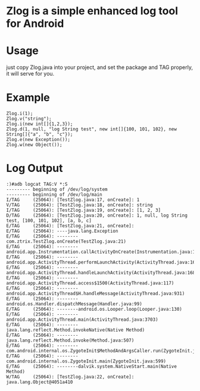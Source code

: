 # Zlog is a simple enhanced log tool for Android

# Usage
just copy Zlog.java into your project, and set the package and TAG properly, it will serve for you.

# Example

    Zlog.i(1);
    Zlog.v("string");
    Zlog.i(new int[]{1,2,3});
    Zlog.d(1, null, "log String test", new int[]{100, 101, 102}, new String[]{"a", "b", "c"});
    Zlog.e(new Exception());
    Zlog.w(new Object());

# Log Output

    :)#adb logcat TAG:V *:S
    --------- beginning of /dev/log/system
    --------- beginning of /dev/log/main
    I/TAG     (25064): [TestZlog.java:17, onCreate]: 1
    V/TAG     (25064): [TestZlog.java:18, onCreate]: string
    I/TAG     (25064): [TestZlog.java:19, onCreate]: [1, 2, 3]
    D/TAG     (25064): [TestZlog.java:20, onCreate]: 1, null, log String test, [100, 101, 102], [a, b, c]
    E/TAG     (25064): [TestZlog.java:21, onCreate]: 
    E/TAG     (25064): ----java.lang.Exception
    E/TAG     (25064): --------com.ztrix.TestZlog.onCreate(TestZlog.java:21)
    E/TAG     (25064): --------android.app.Instrumentation.callActivityOnCreate(Instrumentation.java:1047)
    E/TAG     (25064): --------android.app.ActivityThread.performLaunchActivity(ActivityThread.java:1628)
    E/TAG     (25064): --------android.app.ActivityThread.handleLaunchActivity(ActivityThread.java:1680)
    E/TAG     (25064): --------android.app.ActivityThread.access$1500(ActivityThread.java:117)
    E/TAG     (25064): --------android.app.ActivityThread$H.handleMessage(ActivityThread.java:931)
    E/TAG     (25064): --------android.os.Handler.dispatchMessage(Handler.java:99)
    E/TAG     (25064): --------android.os.Looper.loop(Looper.java:130)
    E/TAG     (25064): --------android.app.ActivityThread.main(ActivityThread.java:3703)
    E/TAG     (25064): --------java.lang.reflect.Method.invokeNative(Native Method)
    E/TAG     (25064): --------java.lang.reflect.Method.invoke(Method.java:507)
    E/TAG     (25064): --------com.android.internal.os.ZygoteInit$MethodAndArgsCaller.run(ZygoteInit.java:841)
    E/TAG     (25064): --------com.android.internal.os.ZygoteInit.main(ZygoteInit.java:599)
    E/TAG     (25064): --------dalvik.system.NativeStart.main(Native Method)
    W/TAG     (25064): [TestZlog.java:22, onCreate]: java.lang.Object@4051a410

